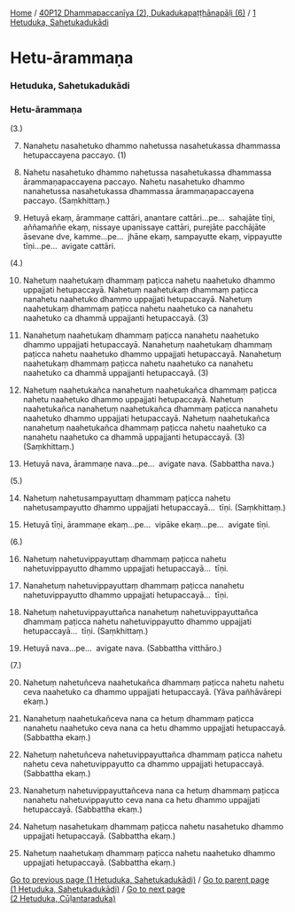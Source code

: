
[Home](/) / [40P12 Dhammapaccanīya (2), Dukadukapaṭṭhānapāḷi (6)](../../40P12.md) / [1 Hetuduka, Sahetukadukādi](../1.md)

# Hetu-ārammaṇa

### Hetuduka, Sahetukadukādi

### Hetu-ārammaṇa

(3.)

7. Nanahetu nasahetuko dhammo nahetussa nasahetukassa dhammassa hetupaccayena paccayo. (1)

8. Nahetu nasahetuko dhammo nahetussa nasahetukassa dhammassa ārammaṇapaccayena paccayo. Nahetu nasahetuko dhammo nanahetussa nasahetukassa dhammassa ārammaṇapaccayena paccayo. (Saṃkhittaṃ.)

9. Hetuyā ekaṃ, ārammaṇe cattāri, anantare cattāri…pe…  sahajāte tīṇi, aññamaññe ekaṃ, nissaye upanissaye cattāri, purejāte pacchājāte āsevane dve, kamme…pe…  jhāne ekaṃ, sampayutte ekaṃ, vippayutte tīṇi…pe…  avigate cattāri.

(4.)

10. Nahetuṃ naahetukaṃ dhammaṃ paṭicca nahetu naahetuko dhammo uppajjati hetupaccayā. Nahetuṃ naahetukaṃ dhammaṃ paṭicca nanahetu naahetuko dhammo uppajjati hetupaccayā. Nahetuṃ naahetukaṃ dhammaṃ paṭicca nahetu naahetuko ca nanahetu naahetuko ca dhammā uppajjanti hetupaccayā. (3)

11. Nanahetuṃ naahetukaṃ dhammaṃ paṭicca nanahetu naahetuko dhammo uppajjati hetupaccayā. Nanahetuṃ naahetukaṃ dhammaṃ paṭicca nahetu naahetuko dhammo uppajjati hetupaccayā. Nanahetuṃ naahetukaṃ dhammaṃ paṭicca nahetu naahetuko ca nanahetu naahetuko ca dhammā uppajjanti hetupaccayā. (3)

12. Nahetuṃ naahetukañca nanahetuṃ naahetukañca dhammaṃ paṭicca nahetu naahetuko dhammo uppajjati hetupaccayā. Nahetuṃ naahetukañca nanahetuṃ naahetukañca dhammaṃ paṭicca nanahetu naahetuko dhammo uppajjati hetupaccayā. Nahetuṃ naahetukañca nanahetuṃ naahetukañca dhammaṃ paṭicca nahetu naahetuko ca nanahetu naahetuko ca dhammā uppajjanti hetupaccayā. (3) (Saṃkhittaṃ.)

13. Hetuyā nava, ārammaṇe nava…pe…  avigate nava. (Sabbattha nava.)

(5.)

14. Nahetuṃ nahetusampayuttaṃ dhammaṃ paṭicca nahetu nahetusampayutto dhammo uppajjati hetupaccayā…  tīṇi. (Saṃkhittaṃ.)

15. Hetuyā tīṇi, ārammaṇe ekaṃ…pe…  vipāke ekaṃ…pe…  avigate tīṇi.

(6.)

16. Nahetuṃ nahetuvippayuttaṃ dhammaṃ paṭicca nahetu nahetuvippayutto dhammo uppajjati hetupaccayā…  tīṇi.

17. Nanahetuṃ nahetuvippayuttaṃ dhammaṃ paṭicca nanahetu nahetuvippayutto dhammo uppajjati hetupaccayā…  tīṇi.

18. Nahetuṃ nahetuvippayuttañca nanahetuṃ nahetuvippayuttañca dhammaṃ paṭicca nahetu nahetuvippayutto dhammo uppajjati hetupaccayā…  tīṇi. (Saṃkhittaṃ.)

19. Hetuyā nava…pe…  avigate nava. (Sabbattha vitthāro.)

(7.)

20. Nahetuṃ nahetuñceva naahetukañca dhammaṃ paṭicca nahetu nahetu ceva naahetuko ca dhammo uppajjati hetupaccayā. (Yāva pañhāvārepi ekaṃ.)

21. Nanahetuṃ naahetukañceva nana ca hetuṃ dhammaṃ paṭicca nanahetu naahetuko ceva nana ca hetu dhammo uppajjati hetupaccayā. (Sabbattha ekaṃ.)

22. Nahetuṃ nahetuñceva nahetuvippayuttañca dhammaṃ paṭicca nahetu nahetu ceva nahetuvippayutto ca dhammo uppajjati hetupaccayā. (Sabbattha ekaṃ.)

23. Nanahetuṃ nahetuvippayuttañceva nana ca hetuṃ dhammaṃ paṭicca nanahetu nahetuvippayutto ceva nana ca hetu dhammo uppajjati hetupaccayā. (Sabbattha ekaṃ.)

24. Nahetuṃ nasahetukaṃ dhammaṃ paṭicca nahetu nasahetuko dhammo uppajjati hetupaccayā. (Sabbattha ekaṃ.)

25. Nahetuṃ naahetukaṃ dhammaṃ paṭicca nahetu naahetuko dhammo uppajjati hetupaccayā. (Sabbattha ekaṃ.)

[Go to previous page (1 Hetuduka, Sahetukadukādi)](../1.md) / [Go to parent page (1 Hetuduka, Sahetukadukādi)](../1.md) / [Go to next page (2 Hetuduka, Cūḷantaraduka)](../2.md)


